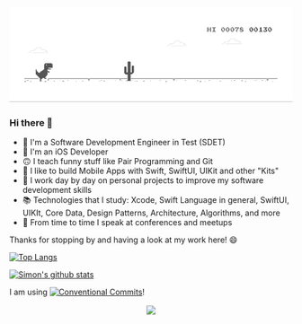 ![image](https://github.com/simonberner/simonberner/blob/master/dino.gif)

### Hi there 👋

- 🏢 I'm a Software Development Engineer in Test (SDET)
- 📱 I'm an iOS Developer
- ᠋🙃 I teach funny stuff like Pair Programming and Git
- 🍏 I like to build Mobile Apps with Swift, SwiftUI, UIKit and other "Kits"
- 🌱 I work day by day on personal projects to improve my software development skills
- 📚 Technologies that I study: Xcode, Swift Language in general, SwiftUI, UIKIt, Core Data, Design Patterns, Architecture, Algorithms, and more
- 🎤 From time to time I speak at conferences and meetups

Thanks for stopping by and having a look at my work here! 😄

[![Top Langs](https://github-readme-stats.vercel.app/api/top-langs/?username=simonberner&langs_count=8)](https://github.com/anuraghazra/github-readme-stats)  

[![Simon's github stats](https://github-readme-stats.vercel.app/api?username=simonberner&theme=great-gatsby)](https://github.com/anuraghazra/github-readme-stats)

I am using [![Conventional Commits](https://img.shields.io/badge/Conventional%20Commits-1.0.0-yellow.svg)](https://conventionalcommits.org)!

<p align="center"><img align="center" src="https://profile-counter.glitch.me/{simonberner}/count.svg" /></p> 


<!--
**simonberner/simonberner** is a ✨ _special_ ✨ repository because its `README.md` (this file) appears on your GitHub profile.

Here are some ideas to get you started:

- 🔭 I’m currently working on ...
- 🌱 I’m currently learning ...
- 👯 I’m looking to collaborate on ...
- 🤔 I’m looking for help with ...
- 💬 Ask me about ...
- 📫 How to reach me: ...
- 😄 Pronouns: ...
- ⚡ Fun fact: ...

<br>

  [![Visits Badge](https://badges.pufler.dev/visits/simonberner/simonberner)](https://badges.pufler.dev)
<br>

<br>

[![Years Badge](https://badges.pufler.dev/years/simonberner)](https://badges.pufler.dev)
<br>

<br>

[![Repos Badge](https://badges.pufler.dev/repos/simonberner)](https://badges.pufler.dev)
<br>

<br>

[![Commits Badge](https://badges.pufler.dev/commits/monthly/puf17640)](https://badges.pufler.dev)
<br>

-->
